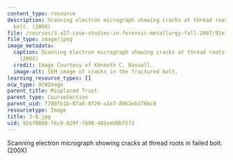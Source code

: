 ```yaml
---
content_type: resource
description: Scanning electron micrograph showing cracks at thread roots in failed
  bolt. (200X)
file: /courses/3-a27-case-studies-in-forensic-metallurgy-fall-2007/92ef0800f6c9829ff890481edd0b7573_3-8.jpg
file_type: image/jpeg
image_metadata:
  caption: Scanning electron micrograph showing cracks at thread roots in failed bolt.
    (200X)
  credit: Image Courtesy of Kenneth C. Russell.
  image-alt: SEM image of cracks in the fractured bolt.
learning_resource_types: []
ocw_type: OCWImage
parent_title: Misplaced Trust
parent_type: CourseSection
parent_uid: f788fb1b-8fa0-8f29-a1e7-89b3eb276bc8
resourcetype: Image
title: 3-8.jpg
uid: 92ef0800-f6c9-829f-f890-481edd0b7573
---
```

Scanning electron micrograph showing cracks at thread roots in failed bolt. (200X)

